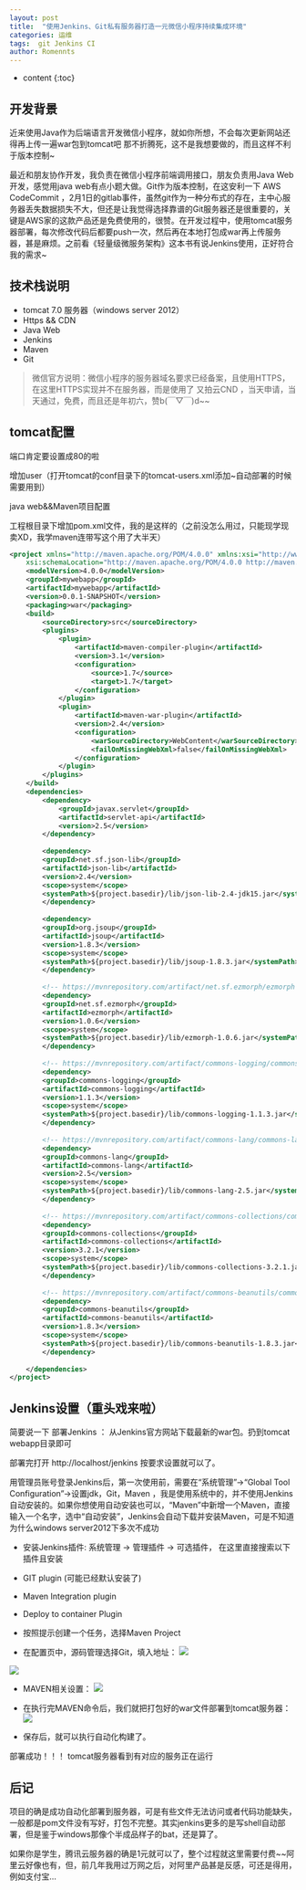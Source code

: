 ```yaml
---
layout: post
title:  "使用Jenkins、Git私有服务器打造一元微信小程序持续集成环境"
categories: 运维
tags:  git Jenkins CI
author: Romennts 
---
```


* content
{:toc}

## 开发背景

近来使用Java作为后端语言开发微信小程序，就如你所想，不会每次更新网站还得再上传一遍war包到tomcat吧 那不折腾死，这不是我想要做的，而且这样不利于版本控制~

最近和朋友协作开发，我负责在微信小程序前端调用接口，朋友负责用Java Web开发，感觉用java web有点小题大做。Git作为版本控制，在这安利一下 AWS CodeCommit ，2月1日的gitlab事件，虽然git作为一种分布式的存在，主中心服务器丢失数据损失不大，但还是让我觉得选择靠谱的Git服务器还是很重要的，关键是AWS家的这款产品还是免费使用的，很赞。在开发过程中，使用tomcat服务器部署，每次修改代码后都要push一次，然后再在本地打包成war再上传服务器，甚是麻烦。之前看《轻量级微服务架构》这本书有说Jenkins使用，正好符合我的需求~




## 技术栈说明

* tomcat 7.0 服务器（windows server 2012） 
* Https && CDN 
* Java Web 
* Jenkins 
* Maven 
* Git

> 微信官方说明：微信小程序的服务器域名要求已经备案，且使用HTTPS，在这里HTTPS实现并不在服务器，而是使用了 又拍云CND ，当天申请，当天通过，免费，而且还是年初六，赞b(￣▽￣)d~~

## tomcat配置

端口肯定要设置成80的啦

增加user（打开tomcat的conf目录下的tomcat-users.xml添加~自动部署的时候需要用到）

java web&&Maven项目配置

工程根目录下增加pom.xml文件，我的是这样的（之前没怎么用过，只能现学现卖XD，我学maven连带写这个用了大半天）

```xml
<project xmlns="http://maven.apache.org/POM/4.0.0" xmlns:xsi="http://www.w3.org/2001/XMLSchema-instance"
	xsi:schemaLocation="http://maven.apache.org/POM/4.0.0 http://maven.apache.org/xsd/maven-4.0.0.xsd">
	<modelVersion>4.0.0</modelVersion>
	<groupId>mywebapp</groupId>
	<artifactId>mywebapp</artifactId>
	<version>0.0.1-SNAPSHOT</version>
	<packaging>war</packaging>
	<build>
		<sourceDirectory>src</sourceDirectory>
		<plugins>
			<plugin>
				<artifactId>maven-compiler-plugin</artifactId>
				<version>3.1</version>
				<configuration>
					<source>1.7</source>
					<target>1.7</target>
				</configuration>
			</plugin>
			<plugin>
				<artifactId>maven-war-plugin</artifactId>
				<version>2.4</version>
				<configuration>
					<warSourceDirectory>WebContent</warSourceDirectory>
					<failOnMissingWebXml>false</failOnMissingWebXml>
				</configuration>
			</plugin>
		</plugins>
	</build>
	<dependencies>
		<dependency>
			<groupId>javax.servlet</groupId>
			<artifactId>servlet-api</artifactId>
			<version>2.5</version>
		</dependency>
		
		<dependency>
		<groupId>net.sf.json-lib</groupId>
    	<artifactId>json-lib</artifactId>
    	<version>2.4</version>
		<scope>system</scope>
		<systemPath>${project.basedir}/lib/json-lib-2.4-jdk15.jar</systemPath>
		</dependency>
		
		<dependency>
	    <groupId>org.jsoup</groupId>
	    <artifactId>jsoup</artifactId>
	    <version>1.8.3</version>
	    <scope>system</scope>
		<systemPath>${project.basedir}/lib/jsoup-1.8.3.jar</systemPath>
		</dependency>
		
		<!-- https://mvnrepository.com/artifact/net.sf.ezmorph/ezmorph -->
		<dependency>
	    <groupId>net.sf.ezmorph</groupId>
	    <artifactId>ezmorph</artifactId>
	    <version>1.0.6</version>
	    <scope>system</scope>
		<systemPath>${project.basedir}/lib/ezmorph-1.0.6.jar</systemPath>
		</dependency>
		
		<!-- https://mvnrepository.com/artifact/commons-logging/commons-logging -->
		<dependency>
	    <groupId>commons-logging</groupId>
	    <artifactId>commons-logging</artifactId>
	    <version>1.1.3</version>
	    <scope>system</scope>
		<systemPath>${project.basedir}/lib/commons-logging-1.1.3.jar</systemPath>
		</dependency>
		
		<!-- https://mvnrepository.com/artifact/commons-lang/commons-lang -->
		<dependency>
	    <groupId>commons-lang</groupId>
	    <artifactId>commons-lang</artifactId>
	    <version>2.5</version>
	    <scope>system</scope>
		<systemPath>${project.basedir}/lib/commons-lang-2.5.jar</systemPath>
		</dependency>
		
		<!-- https://mvnrepository.com/artifact/commons-collections/commons-collections -->
		<dependency>
	    <groupId>commons-collections</groupId>
	    <artifactId>commons-collections</artifactId>
	    <version>3.2.1</version>
	    <scope>system</scope>
		<systemPath>${project.basedir}/lib/commons-collections-3.2.1.jar</systemPath>
		</dependency>
		
		<!-- https://mvnrepository.com/artifact/commons-beanutils/commons-beanutils -->
		<dependency>
	    <groupId>commons-beanutils</groupId>
	    <artifactId>commons-beanutils</artifactId>
	    <version>1.8.3</version>
	    <scope>system</scope>
		<systemPath>${project.basedir}/lib/commons-beanutils-1.8.3.jar</systemPath>
		</dependency>
		
	</dependencies>
</project>
```

## Jenkins设置（重头戏来啦）

简要说一下 部署Jenkins ： 从Jenkins官方网站下载最新的war包。扔到tomcat webapp目录即可

部署完打开 http://localhost/jenkins 按要求设置就可以了。

用管理员账号登录Jenkins后，第一次使用前，需要在“系统管理”->“Global Tool Configuration”->设置jdk，Git，Maven ，我是使用系统中的，并不使用Jenkins自动安装的。如果你想使用自动安装也可以，“Maven”中新增一个Maven，直接输入一个名字，选中“自动安装”，Jenkins会自动下载并安装Maven，可是不知道为什么windows server2012下多次不成功


* 安装Jenkins插件: 系统管理 -> 管理插件 -> 可选插件， 在这里直接搜索以下插件且安装

* GIT plugin (可能已经默认安装了) 
* Maven Integration plugin 
* Deploy to container Plugin 

* 按照提示创建一个任务，选择Maven Project
* 在配置页中，源码管理选择Git，填入地址：
![](https://yicodes.com/img/jenkins/add_git.png)

![](https://yicodes.com/img/jenkins/built.png)

* MAVEN相关设置：
![](https://yicodes.com/img/jenkins/maven.png)

* 在执行完MAVEN命令后，我们就把打包好的war文件部署到tomcat服务器：
![](https://yicodes.com/img/jenkins/deploy.png)

* 保存后，就可以执行自动化构建了。

部署成功！！！ tomcat服务器看到有对应的服务正在运行

## 后记

项目的确是成功自动化部署到服务器，可是有些文件无法访问或者代码功能缺失，一般都是pom文件没有写好，打包不完整。其实jenkins更多的是写shell自动部署，但是鉴于windows那像个半成品样子的bat，还是算了。

如果你是学生，腾讯云服务器的确是1元就可以了，整个过程就这里需要付费~~阿里云好像也有，但，前几年我用过万网之后，对阿里产品甚是反感，可还是得用，例如支付宝…